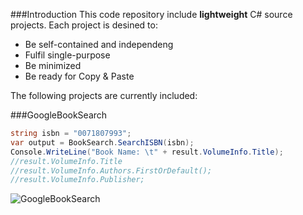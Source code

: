 ###Introduction
This code repository include **lightweight** C# source projects. Each project is desined to:
* Be self-contained and independeng
* Fulfil single-purpose
* Be minimized
* Be ready for Copy & Paste 

The following projects are currently included:

###GoogleBookSearch
```C#
string isbn = "0071807993";
var output = BookSearch.SearchISBN(isbn);
Console.WriteLine("Book Name: \t" + result.VolumeInfo.Title);
//result.VolumeInfo.Title
//result.VolumeInfo.Authors.FirstOrDefault();
//result.VolumeInfo.Publisher;
```
![GoogleBookSearch](http://xinyustudio.files.wordpress.com/2014/12/image3.png)